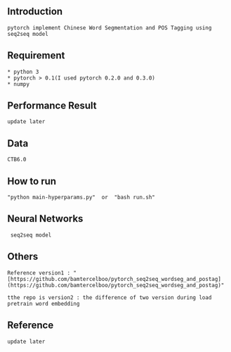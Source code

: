 ## Introduction
	pytorch implement Chinese Word Segmentation and POS Tagging using seq2seq model

## Requirement
	* python 3
	* pytorch > 0.1(I used pytorch 0.2.0 and 0.3.0)
	* numpy

## Performance  Result
	update later

## Data
	CTB6.0

## How to run
	"python main-hyperparams.py"  or  "bash run.sh"

## Neural  Networks
	 seq2seq model

## Others
	Reference version1 : "[https://github.com/bamtercelboo/pytorch_seq2seq_wordseg_and_postag](https://github.com/bamtercelboo/pytorch_seq2seq_wordseg_and_postag)"  

	tthe repo is version2 : the difference of two version during load pretrain word embedding 

## Reference 
	update later

